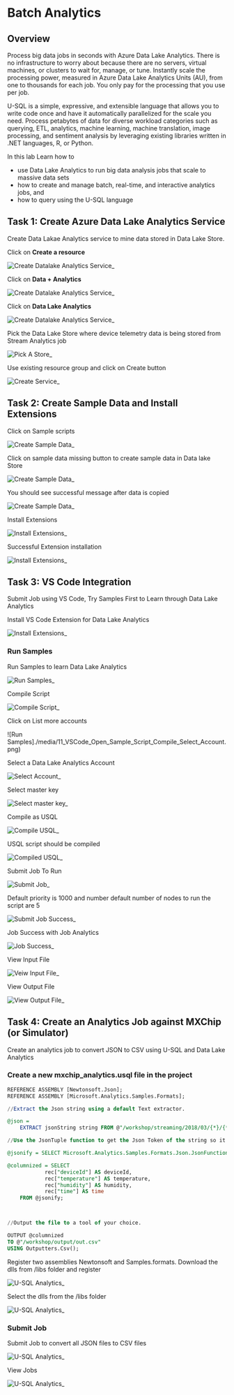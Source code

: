 # Batch Analytics

## Overview

Process big data jobs in seconds with Azure Data Lake Analytics. There is no infrastructure to worry about because there are no servers, virtual machines, or clusters to wait for, manage, or tune. Instantly scale the processing power, measured in Azure Data Lake Analytics Units (AU), from one to thousands for each job. You only pay for the processing that you use per job.

U-SQL is a simple, expressive, and extensible language that allows you to write code once and have it automatically parallelized for the scale you need. Process petabytes of data for diverse workload categories such as querying, ETL, analytics, machine learning, machine translation, image processing, and sentiment analysis by leveraging existing libraries written in .NET languages, R, or Python.

In this lab Learn how to 

* use Data Lake Analytics to run big data analysis jobs that scale to massive data sets
* how to create and manage batch, real-time, and interactive analytics jobs, and 
* how to query using the U-SQL language

## Task 1: Create Azure Data Lake Analytics Service

Create Data Lakae Analytics service to mine data stored in Data Lake Store.

Click on **Create a resource**

![Create Datalake Analytics Service_](./media/create_resource.png)

Click on **Data + Analytics**

![Create Datalake Analytics Service_](./media/dataanalytics.png)

Click on **Data Lake Analytics**

![Create Datalake Analytics Service_](./media/01_Create_Data_Lake_Analytics_Service.png)

Pick the Data Lake Store where device telemetry data is being stored from Stream Analytics job

![Pick A Store_](./media/02_Create_Data_Lake_Pick_Store.png)

Use existing resource group and click on Create button

![Create Service_](./media/03_Create_Data_Lake_Analytics_Success.png)

## Task 2: Create Sample Data and Install Extensions

Click on Sample scripts 

![Create Sample Data_](./media/04_Create_Data_Lake_Analytics_Sample_Scripts.png)

Click on sample data missing button to create sample data in Data lake Store 

![Create Sample Data_](./media/05_Create_Data_Lake_Analytics_Sample_Data.png)

You should see successful message after data is copied

![Create Sample Data_](./media/06_Create_Data_Lake_Analytics_Sample_Data_Successful.png)

Install Extensions

![Install Extensions_](./media/07_Create_Data_Lake_Analytics_Install_Extensions.png)

Successful Extension installation

![Install Extensions_](./media/08_Create_Data_Lake_Analytics_Install_Extensions_Success.png)

## Task 3: VS Code Integration

Submit Job using VS Code, Try Samples First to Learn through Data Lake Analytics

Install VS Code Extension for Data Lake Analytics

![Install Extensions_](./media/data-lake-tools-for-vscode-extensions.png)

### Run Samples

Run Samples to learn Data Lake Analytics

![Run Samples_](./media/09_VSCode_Open_Sample_Script.png)

Compile Script

![Compile Script_](./media/10_VSCode_Open_Sample_Script_Compile.png)

Click on List more accounts

![Run Samples]./media/11_VSCode_Open_Sample_Script_Compile_Select_Account.png)

Select a Data Lake Analytics Account

![Select Account_](./media/12_VSCode_Open_Sample_Script_Compile_Account.png)

Select master key

![Select master key_](./media/13_VSCode_Open_Sample_Script_Compile_master.png)

Compile as USQL

![Compile USQL_](./media/14_VSCode_Open_Sample_Script_Compile_usql.png)

USQL script should be compiled

![Compiled USQL_](./media/15_VSCode_Open_Sample_Script_Compile_submit.png)

Submit Job To Run

![Submit Job_](./media/16_VSCode_Open_Sample_Script_Submit_Job.png)

Default priority is 1000 and number default number of nodes to run the script are 5

![Submit Job Success_](./media/17_VSCode_Open_Sample_Script_Submit_Job_success.png)

Job Success with Job Analytics

![Job Success_](./media/18_VSCode_Open_Sample_Script_Submit_Job_success_portal.png)

View Input File

![Veiw Input File_](./media/19_VSCode_Open_Sample_Script_Input_Data.png)

View Output File

![View Output File_](./media/20_VSCode_Open_Sample_Script_Output_Data.png)

## Task 4: Create an Analytics Job against MXChip (or Simulator)

Create an analytics job to convert JSON to CSV using U-SQL and Data Lake Analytics

### Create a new mxchip_analytics.usql file in the project

```sql
REFERENCE ASSEMBLY [Newtonsoft.Json];
REFERENCE ASSEMBLY [Microsoft.Analytics.Samples.Formats];

//Extract the Json string using a default Text extractor.

@json =
    EXTRACT jsonString string FROM @"/workshop/streaming/2018/03/{*}/{*}.json" USING Extractors.Tsv(quoting:false);

//Use the JsonTuple function to get the Json Token of the string so it can be parsed later with Json .NET functions

@jsonify = SELECT Microsoft.Analytics.Samples.Formats.Json.JsonFunctions.JsonTuple(jsonString) AS rec FROM @json;

@columnized = SELECT 
            rec["deviceId"] AS deviceId,
            rec["temperature"] AS temperature,
            rec["humidity"] AS humidity,
            rec["time"] AS time
    FROM @jsonify;



//Output the file to a tool of your choice.

OUTPUT @columnized
TO @"/workshop/output/out.csv"
USING Outputters.Csv();

```

Register two assemblies Newtonsoft and Samples.formats. Download the dlls from /libs folder and register

![U-SQL Analytics_](./media/21_Register_Assembly_Command.png)

Select the dlls from the /libs folder

![U-SQL Analytics_](./media/22_Register_Sample_Formats.png)

### Submit Job

Submit Job to convert all JSON files to CSV files

![U-SQL Analytics_](./media/23_SubmitJob.png)

View Jobs

![U-SQL Analytics_](./media/24_Submitted_Jobs.png)
